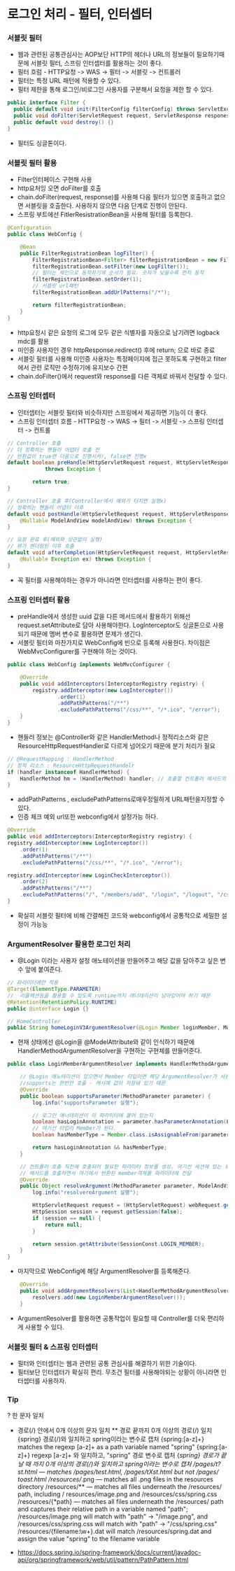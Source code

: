 # 로그인 처리 - 필터, 인터셉터
### 서블릿 필터
+ 웹과 관련된 공통관심사는 AOP보단 HTTP의 헤더나 URL의 정보들이 필요하기때문에 서블릿 필터, 스프링 인터셉터를 활용하는 것이 좋다.
+ 필터 흐럼 - HTTP요청 -> WAS -> 필터 -> 서블릿 -> 컨트롤러
+ 필터는 특정 URL 패턴에 적용할 수 있다.
+ 필터 제한을 통해 로그인/비로그인 사용자를 구분해서 요청을 제한 할 수 있다.
```java
public interface Filter {
  public default void init(FilterConfig filterConfig) throws ServletException {}
  public void doFilter(ServletRequest request, ServletResponse respones, FilterChain chain) throws IOException, ServletException;
  public default void destroy() {}
}
```
+ 필터도 싱글톤이다.

### 서블릿 필터 활용
+ Filter인터페이스 구현해 사용
+ http요처잉 오면 doFilter를 호출
+ chain.doFilter(request, response)를 사용해 다음 필터가 있으면 호출하고 없으면 서블릿을 호출한다. 사용하지 않으면 다음 단계로 진행이 안된다.
+ 스프링 부트에선 FitlerResistrationBean을 사용해 필터를 등록한다.
```java
@Configuration
public class WebConfig {

    @Bean
    public FilterRegistrationBean logFilter() {
        FilterRegistrationBean<Filter> filterRegistrationBean = new FilterRegistrationBean<>();
        filterRegistrationBean.setFilter(new LogFilter());
        // 필터는 체인으로 동작하기에 순서가 필요. 숫자가 낮을수록 먼저 동작
        filterRegistrationBean.setOrder(1);
        // 서블릿 url패턴
        filterRegistrationBean.addUrlPatterns("/*");

        return filterRegistrationBean;
    }
}
```
+ http요청시 같은 요청의 로그에 모두 같은 식별자를 자동으로 남기려면 logback mdc를 활용
+ 미인증 사용자인 경우 httpResponse.redirect() 후에 return; 으로 바로 종료
+ 서블릿 필터를 사용해 미인증 사용자는 특정페이지에 접근 못하도록 구현하고 filter에서 관련 로직만 수정하기에 유지보수 간편
+ chain.doFilter()에서 request와 response를 다른 객체로 바꿔서 전달할 수 있다.

### 스프링 인터셉터
+ 인터셉터는 서블릿 필터와 비슷하지만 스프링에서 제공하면 기능이 더 좋다.
+ 스프링 인터셉터 흐름 - HTTP요청 -> WAS -> 필터 -> 서블릿 -> 스프링 인터셉터 -> 컨트롤
```java
// Controller 호출
// 더 정확히는 핸들러 어댑터 호출 전
// 반환값이 true면 다음으로 진행시켜!, false면 진행x
default boolean preHandle(HttpServletRequest request, HttpServletResponse response, Object handler)
			throws Exception {

		return true;
}

// Controller 호출 후(Controller에서 예외가 터지면 실행x)
// 정확히는 핸들러 어댑터 이후
default void postHandle(HttpServletRequest request, HttpServletResponse response, Object handler,
    @Nullable ModelAndView modelAndView) throws Exception {
}

// 요청 완료 후(예외와 상관없이 실행)
// 뷰가 렌더링된 이후 호출
default void afterCompletion(HttpServletRequest request, HttpServletResponse response, Object handler,
    @Nullable Exception ex) throws Exception {
}
```
+ 꼭 필터를 사용해야하는 경우가 아니라면 인터셉터를 사용하는 편이 좋다.

### 스프링 인터셉터 활용
+ preHandle에서 생성한 uuid 값을 다른 메서드에서 활용하기 위해선 request.setAttribute로 담아 사용해야한다. LogInterceptor도 싱글톤으로 사용되기 때문에 멤버 변수로 활용하면 문제가 생긴다.
+ 서블릿 필터와 마찬가지로 WebConfig에 빈으로 등록해 사용한다. 차이점은 WebMvcConfigurer를 구현해야 하는 것이다.
```java
public class WebConfig implements WebMvcConfigurer {

    @Override
    public void addInterceptors(InterceptorRegistry registry) {
        registry.addInterceptor(new LogInterceptor())
                .order(1)
                .addPathPatterns("/**")
                .excludePathPatterns("/css/**", "/*.ico", "/error");
    }
}
```
+ 핸들러 정보는 @Controller와 같은 HandlerMethod나 정적리소스와 같은 ResourceHttpRequestHandler로 다르게 넘어오기 때문에 분기 처리가 필요
```java
// @RequestMapping : HandlerMethod
// 정적 리소스 : ResourceHttpRequestHandelr
if (handler instanceof HandlerMethod) {
    HandlerMethod hm = (HandlerMethod) handler; // 호출할 컨트롤러 메서드의 모든 정보가 포함
}
```
+ addPathPatterns , excludePathPatterns로매우정밀하게 URL패턴을지정할 수 있다.
+ 인증 체크 예외 url또한 webconfig에서 설정가능 하다.
```java
@Override
public void addInterceptors(InterceptorRegistry registry) {
registry.addInterceptor(new LogInterceptor())
	.order(1)
	.addPathPatterns("/**")
	.excludePathPatterns("/css/**", "/*.ico", "/error");

registry.addInterceptor(new LoginCheckInterceptor())
	.order(2)
	.addPathPatterns("/**")
	.excludePathPatterns("/", "/members/add", "/login", "/logout", "/css/**", "/*.ico", "/error");
}
```
+ 확실히 서블릿 필터에 비해 간결해진 코드와 webconfig에서 공통적으로 세밀한 설정이 가능능

### ArgumentResolver 활용한 로그인 처리
+ @Login 이라는 사용자 설정 애노테이션을 만들어주고 해당 값을 담아주고 싶은 변수 앞에 붙여준다.
```java
// 파라미터에만 적용
@Target(ElementType.PARAMETER)
//  리플렉션등을 활용할 수 있도록 runtime까지 애너테이션이 남아있어야 하기 때문
@Retention(RetentionPolicy.RUNTIME)
public @interface Login {}

// HomeController
public String homeLoginV3ArgumentResolver(@Login Member loginMember, Model model)
```
+ 현재 상태에선 @Login을 @ModelAttribute와 같이 인식하기 때문에 HandlerMethodArgumentResolver을 구현하는 구현체를 만들어준다.
```java
public class LoginMemberArgumentResolver implements HandlerMethodArgumentResolver {

    // @Login 애노테이션이 있으면서 Member 타입이면 해당 ArgumentResolver가 사용된다.
    //supports는 한번만 호출 - 캐시에 값이 저장돼 있기 때문
    @Override
    public boolean supportsParameter(MethodParameter parameter) {
        log.info("supportsParameter 실행");

        // 로그인 애너테이션이 이 파라미터에 붙어 있는지
        boolean hasLoginAnnotation = parameter.hasParameterAnnotation(Login.class);
        // 여기선 타입이 Member가 된다.
        boolean hasMemberType = Member.class.isAssignableFrom(parameter.getParameterType());

        return hasLoginAnnotation && hasMemberType;
    }

    // 컨트롤러 호출 직전에 호출되어 필요한 파라미터 정보를 생성. 여기선 세션에 있는 로그인 회원 정보인 member객체를 찾아서 반환. 이후 스프링이 컨트롤러의
    // 메서드를 호출하면서 여기에서 반환된 member객체를 파라미터에 전달
    @Override
    public Object resolveArgument(MethodParameter parameter, ModelAndViewContainer mavContainer, NativeWebRequest webRequest, WebDataBinderFactory binderFactory) throws Exception {
        log.info("resolvereArgument 실행");

        HttpServletRequest request = (HttpServletRequest) webRequest.getNativeRequest();
        HttpSession session = request.getSession(false);
        if (session == null) {
            return null;
        }

        return session.getAttribute(SessionConst.LOGIN_MEMBER);
    }
}
```
+ 마지막으로 WebConfig에 해당 ArgumentResolver를 등록해준다.
```java
    @Override
    public void addArgumentResolvers(List<HandlerMethodArgumentResolver> resolvers) {
        resolvers.add(new LoginMemberArgumentResolver());
    }
```
+ ArgumentResolver를 활용하면 공통작업이 필요할 때 Controller를 더욱 편리하게 사용할 수 있다.

### 서블릿 필터 & 스프링 인터셉터
+ 필터와 인터셉터는 웹과 관련된 공통 관심사를 해결하기 위한 기술이다.
+ 필터보단 인터셉터가 확실히 편리. 무조건 필터를 사용해야되는 상황이 아니라면 인터셉터를 사용하자.
  

### Tip
? 한 문자 일치
* 경로(/) 안에서 0개 이상의 문자 일치 
** 경로 끝까지 0개 이상의 경로(/) 일치
{spring} 경로(/)와 일치하고 spring이라는 변수로 캡처
{spring:[a-z]+} matches the regexp [a-z]+ as a path variable named "spring" 
{spring:[a-z]+} regexp [a-z]+ 와 일치하고, "spring" 경로 변수로 캡처
{*spring} 경로가 끝날 때 까지 0개 이상의 경로(/)와 일치하고 spring이라는 변수로 캡처
/pages/t?st.html — matches /pages/test.html, /pages/tXst.html but not /pages/ 
toast.html
/resources/*.png — matches all .png files in the resources directory
/resources/** — matches all files underneath the /resources/ path, including / 
resources/image.png and /resources/css/spring.css
/resources/{*path} — matches all files underneath the /resources/ path and 
captures their relative path in a variable named "path"; /resources/image.png 
will match with "path" → "/image.png", and /resources/css/spring.css will match 
with "path" → "/css/spring.css"
/resources/{filename:\\w+}.dat will match /resources/spring.dat and assign the 
value "spring" to the filename variable

+ https://docs.spring.io/spring-framework/docs/current/javadoc-api/org/springframework/web/util/pattern/PathPattern.html
